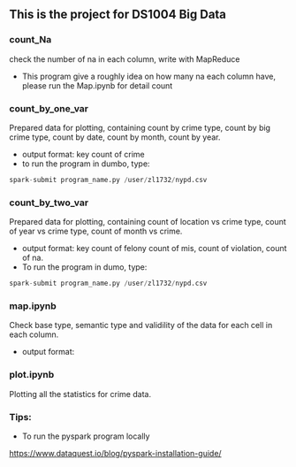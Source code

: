 ## This is the project for DS1004 Big Data
### count_Na
check the number of na in each column, write with MapReduce
- This program give a roughly idea on how many na each column have, please run the Map.ipynb for detail count



### count_by_one_var
Prepared data for plotting, containing count by crime type, count by big crime type, count by date, count by month, count by year. 
- output format: key  count of crime 
- to run the program in dumbo, type:
```python
spark-submit program_name.py /user/zl1732/nypd.csv
```


### count_by_two_var
Prepared data for plotting, containing count of location vs crime type, count of year vs crime type, count of month vs crime. 
- output format: key  count of felony count of mis, count of violation, count of na. 
- To run the program in dumo, type:
```python
spark-submit program_name.py /user/zl1732/nypd.csv
```

### map.ipynb
Check base type, semantic type and validility of the data for each cell in each column.
- output format:

### plot.ipynb
Plotting all the statistics for crime data.


### Tips:
- To run the pyspark program locally

https://www.dataquest.io/blog/pyspark-installation-guide/
